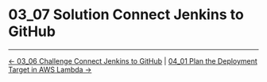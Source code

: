 # 03_07 Solution Connect Jenkins to GitHub

<!-- FooterStart -->
---
[← 03_06 Challenge Connect Jenkins to GitHub](../03_06_challenge_connect_jenkins_to_github/README.md) | [04_01 Plan the Deployment Target in AWS Lambda →](../../ch4_deploy_code_to_aws_lambda/04_01_plan_the_deployment_target_in_aws_lambda/README.md)
<!-- FooterEnd -->
